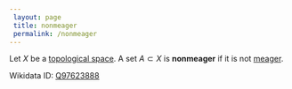 ```yaml
---
 layout: page
 title: nonmeager
 permalink: /nonmeager
---
```

Let $X$ be a [topological space](https://defsmath.github.io/DefsMath/topological_space). A set $A\subset X$ is **nonmeager** if it is not [meager](https://defsmath.github.io/DefsMath/meager).

Wikidata ID: [Q97623888](https://www.wikidata.org/wiki/Q97623888)